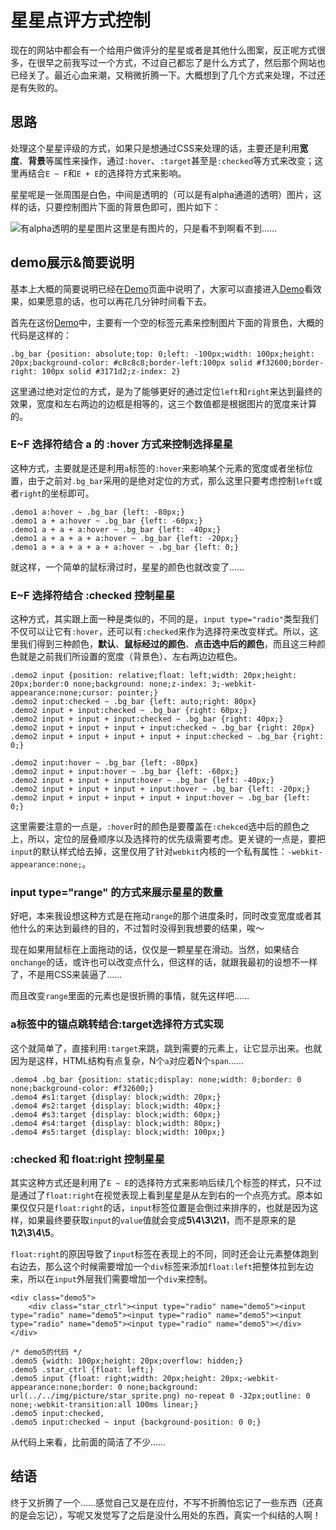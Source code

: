 # 星星点评方式控制

现在的网站中都会有一个给用户做评分的星星或者是其他什么图案，反正呢方式很多，在很早之前我写过一个方式，不过自己都忘了是什么方式了，然后那个网站也已经关了。最近心血来潮，又稍微折腾一下。大概想到了几个方式来处理，不过还是有失败的。

## 思路

处理这个星星评级的方式，如果只是想通过CSS来处理的话，主要还是利用**宽度**、**背景**等属性来操作，通过`:hover`、`:target`甚至是`:checked`等方式来改变；这里再结合`E ~ F`和`E + E`的选择符方式来影响。

星星呢是一张周围是白色，中间是透明的（可以是有alpha通道的透明）图片，这样的话，只要控制图片下面的背景色即可，图片如下：

![有alpha透明的星星图片](http://linxz.github.io/CSS_Skills/img/picture/star_rating.png)这里是有图片的，只是看不到啊看不到……

## demo展示&简要说明

基本上大概的简要说明已经在[Demo](http://linxz.github.io/CSS_Skills/demo/picture/star_rating.html)页面中说明了，大家可以直接进入[Demo](http://linxz.github.io/CSS_Skills/demo/picture/star_rating.html)看效果，如果愿意的话，也可以再花几分钟时间看下去。

首先在这份[Demo](http://linxz.github.io/CSS_Skills/demo/picture/star_rating.html)中，主要有一个空的标签元素来控制图片下面的背景色，大概的代码是这样的：

	.bg_bar {position: absolute;top: 0;left: -100px;width: 100px;height: 20px;background-color: #c8c8c8;border-left:100px solid #f32600;border-right: 100px solid #3171d2;z-index: 2}

这里通过绝对定位的方式，是为了能够更好的通过定位`left`和`right`来达到最终的效果，宽度和左右两边的边框是相等的，这三个数值都是根据图片的宽度来计算的。

### E~F 选择符结合 a 的 :hover 方式来控制选择星星

这种方式，主要就是还是利用`a`标签的`:hover`来影响某个元素的宽度或者坐标位置，由于之前对`.bg_bar`采用的是绝对定位的方式，那么这里只要考虑控制`left`或者`right`的坐标即可。

	.demo1 a:hover ~ .bg_bar {left: -80px;}
	.demo1 a + a:hover ~ .bg_bar {left: -60px;}
	.demo1 a + a + a:hover ~ .bg_bar {left: -40px;}
	.demo1 a + a + a + a:hover ~ .bg_bar {left: -20px;}
	.demo1 a + a + a + a + a:hover ~ .bg_bar {left: 0;}
	
就这样，一个简单的鼠标滑过时，星星的颜色也就改变了……

### E~F 选择符结合 :checked 控制星星

这种方式，其实跟上面一种是类似的，不同的是，`input type="radio"`类型我们不仅可以让它有`:hover`，还可以有`:checked`来作为选择符来改变样式。所以，这里我们得到三种颜色，**默认**、**鼠标经过的颜色**、**点击选中后的颜色**，而且这三种颜色就是之前我们所设置的宽度（背景色）、左右两边边框色。

	.demo2 input {position: relative;float: left;width: 20px;height: 20px;border:0 none;background: none;z-index: 3;-webkit-appearance:none;cursor: pointer;}
	.demo2 input:checked ~ .bg_bar {left: auto;right: 80px}
	.demo2 input + input:checked ~ .bg_bar {right: 60px;}
	.demo2 input + input + input:checked ~ .bg_bar {right: 40px;}
	.demo2 input + input + input + input:checked ~ .bg_bar {right: 20px}
	.demo2 input + input + input + input + input:checked ~ .bg_bar {right: 0;}
	
	.demo2 input:hover ~ .bg_bar {left: -80px}
	.demo2 input + input:hover ~ .bg_bar {left: -60px;}
	.demo2 input + input + input:hover ~ .bg_bar {left: -40px;}
	.demo2 input + input + input + input:hover ~ .bg_bar {left: -20px;}
	.demo2 input + input + input + input + input:hover ~ .bg_bar {left: 0;}
	
这里需要注意的一点是，`:hover`时的颜色是要覆盖在`:chekced`选中后的颜色之上，所以，定位的层叠顺序以及选择符的优先级需要考虑。更关键的一点是，要把`input`的默认样式给去掉，这里仅用了针对`webkit`内核的一个私有属性：`-webkit-appearance:none;`。

### input type="range" 的方式来展示星星的数量

好吧，本来我设想这种方式是在拖动`range`的那个进度条时，同时改变宽度或者其他什么的来达到最终的目的，不过暂时没得到我想要的结果，唉～

现在如果用鼠标在上面拖动的话，仅仅是一颗星星在滑动。当然，如果结合`onchange`的话，或许也可以改变点什么，但这样的话，就跟我最初的设想不一样了，不是用CSS来装逼了……

而且改变`range`里面的元素也是很折腾的事情，就先这样吧……

### a标签中的锚点跳转结合:target选择符方式实现

这个就简单了，直接利用`:target`来跳，跳到需要的元素上，让它显示出来。也就因为是这样，HTML结构有点复杂，N个`a`对应着N个`span`……

	.demo4 .bg_bar {position: static;display: none;width: 0;border: 0 none;background-color: #f32600;}
	.demo4 #s1:target {display: block;width: 20px;}
	.demo4 #s2:target {display: block;width: 40px;}
	.demo4 #s3:target {display: block;width: 60px;}
	.demo4 #s4:target {display: block;width: 80px;}
	.demo4 #s5:target {display: block;width: 100px;}
	
### :checked 和 float:right 控制星星

其实这种方式还是利用了`E ~ E`的选择符方式来影响后续几个标签的样式，只不过是通过了`float:right`在视觉表现上看到星星是从左到右的一个点亮方式。原本如果仅仅只是`float:right`的话，`input`标签位置是会倒过来排序的，也就是因为这样，如果最终要获取`input`的`value`值就会变成**5\4\3\2\1**，而不是原来的是**1\2\3\4\5**。

`float:right`的原因导致了`input`标签在表现上的不同，同时还会让元素整体跑到右边去，那么这个时候需要增加一个`div`标签来添加`float:left`把整体拉到左边来，所以在`input`外层我们需要增加一个`div`来控制。

	<div class="demo5">
		<div class="star_ctrl"><input type="radio" name="demo5"><input type="radio" name="demo5"><input type="radio" name="demo5"><input type="radio" name="demo5"><input type="radio" name="demo5"></div>
	</div>
	
	/* demo5的代码 */
	.demo5 {width: 100px;height: 20px;overflow: hidden;}
	.demo5 .star_ctrl {float: left;}
	.demo5 input {float: right;width: 20px;height: 20px;-webkit-appearance:none;border: 0 none;background: url(../../img/picture/star_sprite.png) no-repeat 0 -32px;outline: 0 none;-webkit-transition:all 100ms linear;}
	.demo5 input:checked,
	.demo5 input:checked ~ input {background-position: 0 0;}

从代码上来看，比前面的简洁了不少……

## 结语

终于又折腾了一个……感觉自己又是在应付，不写不折腾怕忘记了一些东西（还真的是会忘记），写呢又发觉写了之后是没什么用处的东西，真实一个纠结的人啊！